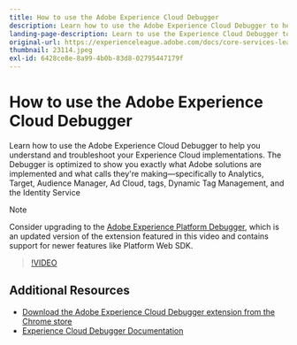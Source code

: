 ```yaml
---
title: How to use the Adobe Experience Cloud Debugger
description: Learn how to use the Adobe Experience Cloud Debugger to help you understand and troubleshoot your Experience Cloud implementations.
landing-page-description: Learn to use the Experience Cloud Debugger to troubleshoot your implementations. Understand what Adobe solutions are implemented and what calls they're making.
original-url: https://experienceleague.adobe.com/docs/core-services-learn/tutorials/debugger/use-the-experience-cloud-debugger.html
thumbnail: 23114.jpeg
exl-id: 6428ce8e-8a99-4b0b-83d8-02795447179f
---
```

# How to use the Adobe Experience Cloud Debugger

Learn how to use the Adobe Experience Cloud Debugger to help you understand and troubleshoot your Experience Cloud implementations. The Debugger is optimized to show you exactly what Adobe solutions are implemented and what calls they're making&mdash;specifically to Analytics, Target, Audience Manager, Ad Cloud, tags, Dynamic Tag Management, and the Identity Service

>[!NOTE]
>
>Consider upgrading to the [Adobe Experience Platform Debugger](../overview.md), which is an updated version of the extension featured in this video and contains support for newer features like Platform Web SDK.


>[!VIDEO](https://video.tv.adobe.com/v/23064/?quality=12)

## Additional Resources

* [Download the Adobe Experience Cloud Debugger extension from the Chrome store](https://chrome.google.com/webstore/detail/adobe-experience-cloud-de/ocdmogmohccmeicdhlhhgepeaijenapj)
* [Experience Cloud Debugger Documentation](https://experienceleague.adobe.com/docs/debugger/using/experience-cloud-debugger.html)

